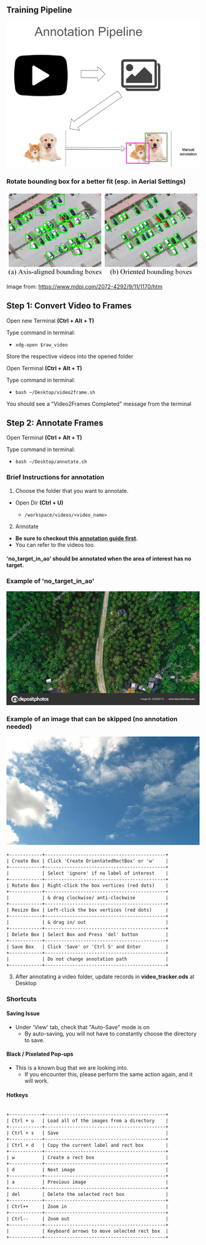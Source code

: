 ## Training Pipeline

![Pipeline](./annotation_pipeline.png)
### Rotate bounding box for a better fit (esp. in Aerial Settings)

![OBB](./obb.png)

Image from: https://www.mdpi.com/2072-4292/9/11/1170/htm

## Step 1: Convert Video to Frames

Open new Terminal **(Ctrl + Alt + T)**

Type command in terminal: 

  - ```xdg-open $raw_video```

Store the respective videos into the opened folder

Open Terminal **(Ctrl + Alt + T)**

Type command in terminal: 

  - ```bash ~/Desktop/video2frame.sh```

You should see a "Video2Frames Completed" message from the terminal

## Step 2: Annotate Frames

Open Terminal **(Ctrl + Alt + T)**

Type command in terminal: 

  - ```bash ~/Desktop/annotate.sh```

### Brief Instructions for annotation
1. Choose the folder that you want to annotate.
  - Open Dir **(Ctrl + U)** 
  
    - ```/workspace/videos/<video_name>```

2. Annotate
  - **Be sure to checkout this [annotation guide first](./Object%20Detection%20Annotation%20Guide.html).**
  - You can refer to the videos too. 

#### 'no_target_in_ao' should be annotated when the area of interest has no target.

### Example of 'no_target_in_ao'

![no_target](./no_target_in_ao.jpg)

### Example of an image that can be skipped **(no annotation needed)**

![ignore](./ignore.jpeg)


~~~~~~~
+------------+--------------------------------------------+
| Create Box | Click 'Create OrientatedRectBox' or 'w'    |
+------------+--------------------------------------------+
|            | Select 'ignore' if no label of interest    |
+------------+--------------------------------------------+
| Rotate Box | Right-click the box vertices (red dots)    |
+------------+--------------------------------------------+
|            | & drag clockwise/ anti-clockwise           |
+------------+--------------------------------------------+
| Resize Box | Left-click the box vertices (red dots)     |
+------------+--------------------------------------------+
|            | & drag in/ out                             |
+------------+--------------------------------------------+
| Delete Box | Select Box and Press 'del' button          |
+------------+--------------------------------------------+
| Save Box   | Click 'Save' or 'Ctrl S' and Enter         |
+------------+--------------------------------------------+
|            | Do not change annotation path              |
+------------+--------------------------------------------+

~~~~~~~

3. After annotating a video folder, update records in **video_tracker.ods** at Desktop

### Shortcuts

#### Saving Issue
- Under 'View' tab, check that "Auto-Save" mode is on
  - By auto-saving, you will not have to constantly choose the directory to save.

#### Black / Pixelated Pop-ups
- This is a known bug that we are looking into.
  - If you encounter this, please perform the same action 
    again, and it will work.

#### Hotkeys
~~~~~~~

+------------+--------------------------------------------+
| Ctrl + u   | Load all of the images from a directory    |
+------------+--------------------------------------------+
| Ctrl + s   | Save                                       |
+------------+--------------------------------------------+
| Ctrl + d   | Copy the current label and rect box        |
+------------+--------------------------------------------+
| w          | Create a rect box                          |
+------------+--------------------------------------------+
| d          | Next image                                 |
+------------+--------------------------------------------+
| a          | Previous image                             |
+------------+--------------------------------------------+
| del        | Delete the selected rect box               |
+------------+--------------------------------------------+
| Ctrl++     | Zoom in                                    |
+------------+--------------------------------------------+
| Ctrl--     | Zoom out                                   |
+------------+--------------------------------------------+
|            | Keyboard arrows to move selected rect box  |
+------------+--------------------------------------------+
~~~~~~~
